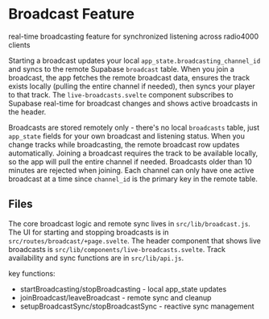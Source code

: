 # Broadcast Feature

real-time broadcasting feature for synchronized listening across radio4000 clients

Starting a broadcast updates your local `app_state.broadcasting_channel_id` and syncs to the remote Supabase `broadcast` table. When you join a broadcast, the app fetches the remote broadcast data, ensures the track exists locally (pulling the entire channel if needed), then syncs your player to that track. The `live-broadcasts.svelte` component subscribes to Supabase real-time for broadcast changes and shows active broadcasts in the header.

Broadcasts are stored remotely only - there's no local `broadcasts` table, just `app_state` fields for your own broadcast and listening status. When you change tracks while broadcasting, the remote broadcast row updates automatically. Joining a broadcast requires the track to be available locally, so the app will pull the entire channel if needed. Broadcasts older than 10 minutes are rejected when joining. Each channel can only have one active broadcast at a time since `channel_id` is the primary key in the remote table.

## Files

The core broadcast logic and remote sync lives in `src/lib/broadcast.js`. The UI for starting and stopping broadcasts is in `src/routes/broadcast/+page.svelte`. The header component that shows live broadcasts is `src/lib/components/live-broadcasts.svelte`. Track availability and sync functions are in `src/lib/api.js`.

key functions:
- startBroadcasting/stopBroadcasting - local app_state updates
- joinBroadcast/leaveBroadcast - remote sync and cleanup
- setupBroadcastSync/stopBroadcastSync - reactive sync management
